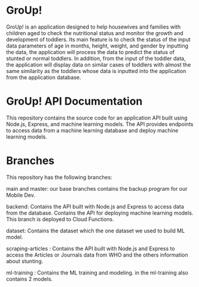 # GroUp!

GroUp! is an application designed to help housewives and families with children aged to check the nutritional status and monitor the growth and development of toddlers. Its main feature is to check the status of the input data parameters of age in months, height, weight, and gender by inputting the data, the application will process the data to predict the status of stunted or normal toddlers. In addition, from the input of the toddler data, the application will display data on similar cases of toddlers with almost the same similarity as the toddlers whose data is inputted into the application from the application database.

# GroUp! API Documentation

This repository contains the source code for an application API built using Node.js, Express, and machine learning models. The API provides endpoints to access data from a machine learning database and deploy machine learning models.

# Branches

This repository has the following branches:

main and master: our base branches contains the backup program for our Mobile Dev.

backend: Contains the API built with Node.js and Express to access data from the database. Contains the API for deploying machine learning models. This branch is deployed to Cloud Functions.

dataset: Contains the dataset which the one dataset we used to build ML model.

scraping-articles : Contains the API built with Node.js and Express to access the Articles or Journals data from WHO and the others information about stunting.

ml-training : Contains the ML training and modeling. in the ml-training also contains 2 models.
